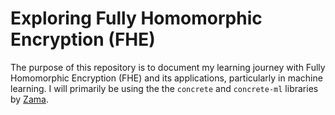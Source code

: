 # Exploring Fully Homomorphic Encryption (FHE)

The purpose of this repository is to document my learning journey with Fully Homomorphic Encryption (FHE) and its applications, particularly in machine learning. I will primarily be using the the `concrete` and `concrete-ml` libraries by [Zama](zama.ai).


